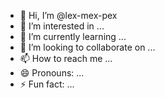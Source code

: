 - 👋 Hi, I’m @lex-mex-pex
- 👀 I’m interested in ...
- 🌱 I’m currently learning ...
- 💞️ I’m looking to collaborate on ...
- 📫 How to reach me ...
- 😄 Pronouns: ...
- ⚡ Fun fact: ...

<!---
lex-mex-pex/lex-mex-pex is a ✨ special ✨ repository because its `README.md` (this file) appears on your GitHub profile.
You can click the Preview link to take a look at your changes.
--->
